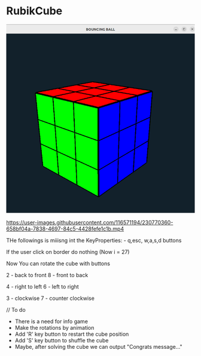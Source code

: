 # RubikCube

![Alt text](/ScreenShots/Cube.png?raw=true "Cube")

https://user-images.githubusercontent.com/116571194/230770360-658bf04a-7838-4697-84c5-4428fefe1c1b.mp4

THe followings is miiisng int the KeyProperties:
    - q,esc, w,a,s,d buttons

If the user click on border do nothing (Now i = 27)


Now You can rotate the cube with buttons

2 - back to front
8 - front to back

4 - right to left
6 - left to right

3 - clockwise
7 - counter clockwise

// To do
- There is a need for info game 
- Make the rotations by animation
- Add 'R' key button to restart the cube position
- Add 'S' key button to shuffle the cube
- Maybe, after solving the cube we can output "Congrats message..."

